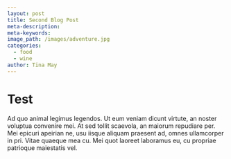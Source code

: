 ```yaml
---
layout: post
title: Second Blog Post
meta-description:
meta-keywords:
image_path: /images/adventure.jpg
categories:
  - food
  - wine
author: Tina May
---
```


# Test

Ad quo animal legimus legendos. Ut eum veniam dicunt virtute, an noster voluptua convenire mei. At sed tollit scaevola, an maiorum repudiare per. Mei epicuri apeirian ne, usu iisque aliquam praesent ad, omnes ullamcorper in pri. Vitae quaeque mea cu. Mei quot laoreet laboramus eu, cu propriae patrioque maiestatis vel.
